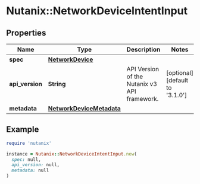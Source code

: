 # Nutanix::NetworkDeviceIntentInput

## Properties

| Name | Type | Description | Notes |
| ---- | ---- | ----------- | ----- |
| **spec** | [**NetworkDevice**](NetworkDevice.md) |  |  |
| **api_version** | **String** | API Version of the Nutanix v3 API framework. | [optional][default to &#39;3.1.0&#39;] |
| **metadata** | [**NetworkDeviceMetadata**](NetworkDeviceMetadata.md) |  |  |

## Example

```ruby
require 'nutanix'

instance = Nutanix::NetworkDeviceIntentInput.new(
  spec: null,
  api_version: null,
  metadata: null
)
```

